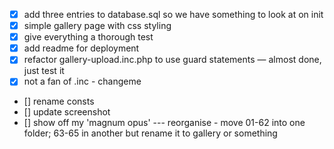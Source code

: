 - [x] add three entries to database.sql so we have something to look at on init
- [x] simple gallery page with css styling
- [x] give everything a thorough test
- [x] add readme for deployment
- [x] refactor gallery-upload.inc.php to use guard statements — almost done, just test it
- [x] not a fan of .inc - changeme
- [] rename consts
- [] update screenshot
- [] show off my 'magnum opus' --- reorganise - move 01-62 into one folder; 63-65 in another but rename it to gallery or something